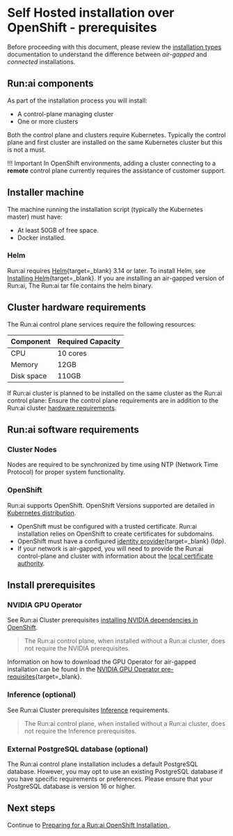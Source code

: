 # Self Hosted installation over OpenShift - prerequisites

Before proceeding with this document, please review the [installation types](../../installation-types.md) documentation to understand the difference between _air-gapped_ and _connected_ installations.

## Run:ai components

As part of the installation process you will install:

* A control-plane managing cluster
* One or more clusters

Both the control plane and clusters require Kubernetes. Typically the control plane and first cluster are installed on the same Kubernetes cluster but this is not a must.

!!! Important In OpenShift environments, adding a cluster connecting to a **remote** control plane currently requires the assistance of customer support.

## Installer machine

The machine running the installation script (typically the Kubernetes master) must have:

* At least 50GB of free space.
* Docker installed.

### Helm

Run:ai requires [Helm](https://helm.sh/){target=\_blank} 3.14 or later. To install Helm, see [Installing Helm](https://helm.sh/docs/intro/install/){target=\_blank}. If you are installing an air-gapped version of Run:ai, The Run:ai tar file contains the helm binary.

## Cluster hardware requirements

The Run:ai control plane services require the following resources:

| Component  | Required Capacity |
| ---------- | ----------------- |
| CPU        | 10 cores          |
| Memory     | 12GB              |
| Disk space | 110GB             |

If Run:ai cluster is planned to be installed on the same cluster as the Run:ai control plane: Ensure the control plane requirements are in addition to the Run:ai cluster [hardware requirements](../../cluster-setup/cluster-prerequisites.md#hardware-requirements).

## Run:ai software requirements

### Cluster Nodes

Nodes are required to be synchronized by time using NTP (Network Time Protocol) for proper system functionality.

### OpenShift

Run:ai supports OpenShift. OpenShift Versions supported are detailed in [Kubernetes distribution](../../cluster-setup/cluster-prerequisites.md#kubernetes-distribution).

* OpenShift must be configured with a trusted certificate. Run:ai installation relies on OpenShift to create certificates for subdomains.
* OpenShift must have a configured [identity provider](https://docs.openshift.com/container-platform/4.9/authentication/understanding-identity-provider.html){target=\_blank} (Idp).
* If your network is air-gapped, you will need to provide the Run:ai control-plane and cluster with information about the [local certificate authority](../../../authentication/config/org-cert.md).

## Install prerequisites

### NVIDIA GPU Operator

See Run:ai Cluster prerequisites [installing NVIDIA dependencies in OpenShift](cluster.md#prerequisites).

> The Run:ai control plane, when installed without a Run:ai cluster, does not require the NVIDIA prerequisites.

Information on how to download the GPU Operator for air-gapped installation can be found in the [NVIDIA GPU Operator pre-requisites](https://docs.nvidia.com/datacenter/cloud-native/gpu-operator/install-gpu-operator-air-gapped.html#install-gpu-operator-air-gapped){target=\_blank}.

### Inference (optional)

See Run:ai Cluster prerequisites [Inference](../../cluster-setup/cluster-prerequisites.md#inference) requirements.

> The Run:ai control plane, when installed without a Run:ai cluster, does not require the Inference prerequisites.

### External PostgreSQL database (optional)

The Run:ai control plane installation includes a default PostgreSQL database. However, you may opt to use an existing PostgreSQL database if you have specific requirements or preferences. Please ensure that your PostgreSQL database is version 16 or higher.

## Next steps

Continue to [Preparing for a Run:ai OpenShift Installation ](preparations.md).
